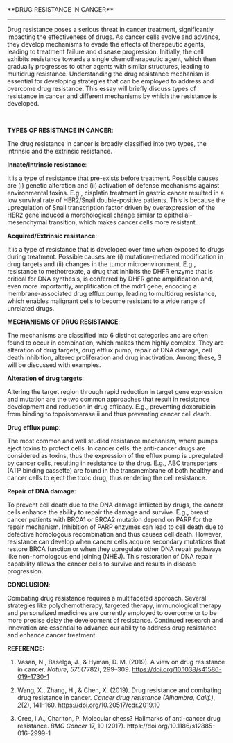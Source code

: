 <!--StartFragment-->

<!--StartFragment-->   **DRUG RESISTANCE IN CANCER**<!--EndFragment-->

****

Drug resistance poses a serious threat in cancer treatment, significantly impacting the effectiveness of drugs. As cancer cells evolve and advance, they develop mechanisms to evade the effects of therapeutic agents, leading to treatment failure and disease progression. Initially, the cell exhibits resistance towards a single chemotherapeutic agent, which then gradually progresses to other agents with similar structures, leading to multidrug resistance. Understanding the drug resistance mechanism is essential for developing strategies that can be employed to address and overcome drug resistance. This essay will briefly discuss types of resistance in cancer and different mechanisms by which the resistance is developed.

 

**TYPES OF RESISTANCE IN CANCER**:

The drug resistance in cancer is broadly classified into two types, the intrinsic and the extrinsic resistance. 

**Innate/Intrinsic resistance**:

It is a type of resistance that pre-exists before treatment. Possible causes are (i) genetic alteration and (ii) activation of defense mechanisms against environmental toxins. E.g., cisplatin treatment in gastric cancer resulted in a low survival rate of HER2/Snail double-positive patients. This is because the upregulation of Snail transcription factor driven by overexpression of the HER2 gene induced a morphological change similar to epithelial-mesenchymal transition, which makes cancer cells more resistant.

**Acquired/Extrinsic resistance**:

It is a type of resistance that is developed over time when exposed to drugs during treatment. Possible causes are (i) mutation-mediated modification in drug targets and (ii) changes in the tumor microenvironment. E.g., resistance to methotrexate, a drug that inhibits the DHFR enzyme that is critical for DNA synthesis, is conferred by DHFR gene amplification and, even more importantly, amplification of the mdr1 gene, encoding a membrane-associated drug efflux pump, leading to multidrug resistance, which enables malignant cells to become resistant to a wide range of unrelated drugs.

**MECHANISMS OF DRUG RESISTANCE**:

The mechanisms are classified into 6 distinct categories and are often found to occur in combination, which makes them highly complex. They are alteration of drug targets, drug efflux pump, repair of DNA damage, cell death inhibition, altered proliferation and drug inactivation. Among these, 3 will be discussed with examples.

**Alteration of drug targets**:

Altering the target region through rapid reduction in target gene expression and mutation are the two common approaches that result in resistance development and reduction in drug efficacy. E.g., preventing doxorubicin from binding to topoisomerase ii and thus preventing cancer cell death.

**Drug efflux pump**:

The most common and well studied resistance mechanism, where pumps eject toxins to protect cells. In cancer cells, the anti-cancer drugs are considered as toxins, thus the expression of the efflux pump is upregulated by cancer cells, resulting in resistance to the drug. E.g., ABC transporters (ATP binding cassette) are found in the transmembrane of both healthy and cancer cells to eject the toxic drug, thus rendering the cell resistance. 

**Repair of DNA damage**:

To prevent cell death due to the DNA damage inflicted by drugs, the cancer cells enhance the ability to repair the damage and survive. E.g., breast cancer patients with BRCA1 or BRCA2 mutation depend on PARP for the repair mechanism. Inhibition of PARP enzymes can lead to cell death due to defective homologous recombination and thus causes cell death. However, resistance can develop when cancer cells acquire secondary mutations that restore BRCA function or when they upregulate other DNA repair pathways like non-homologous end joining (NHEJ). This restoration of DNA repair capability allows the cancer cells to survive and results in disease progression.

**CONCLUSION**:

Combating drug resistance requires a multifaceted approach. Several strategies like polychemotherapy, targeted therapy, immunological therapy and personalized medicines are currently employed to overcome or to be more precise delay the development of resistance. Continued research and innovation are essential to advance our ability to address drug resistance and enhance cancer treatment.

**REFERENCE:**

<!--StartFragment--><!--EndFragment-->

1. Vasan, N., Baselga, J., & Hyman, D. M. (2019). A view on drug resistance in cancer. _Nature_, _575_(7782), 299–309. <https://doi.org/10.1038/s41586-019-1730-1>

2. Wang, X., Zhang, H., & Chen, X. (2019). Drug resistance and combating drug resistance in cancer. _Cancer drug resistance (Alhambra, Calif.)_, _2_(2), 141–160. <https://doi.org/10.20517/cdr.2019.10>

3. Cree, I.A., Charlton, P. Molecular chess? Hallmarks of anti-cancer drug resistance. _BMC Cancer_ 17, 10 (2017). https\://doi.org/10.1186/s12885-016-2999-1

<!--EndFragment-->
